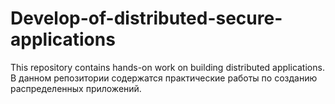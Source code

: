 # Develop-of-distributed-secure-applications
This repository contains hands-on work on building distributed applications.
В данном репозитории содержатся практические работы по созданию распределенных приложений.
